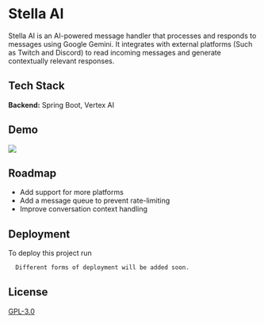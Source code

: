 
# Stella AI

Stella AI is an AI-powered message handler that processes and responds to messages using Google Gemini. It integrates with external platforms (Such as Twitch and Discord) to read incoming messages and generate contextually relevant responses.


## Tech Stack

**Backend:** Spring Boot, Vertex AI


## Demo

![](https://i.imgur.com/XONhJKk.gif)


## Roadmap

- Add support for more platforms
- Add a message queue to prevent rate-limiting
- Improve conversation context handling
## Deployment

To deploy this project run

```bash
  Different forms of deployment will be added soon.
```
## License

[GPL-3.0](https://choosealicense.com/licenses/gpl-3.0/)
